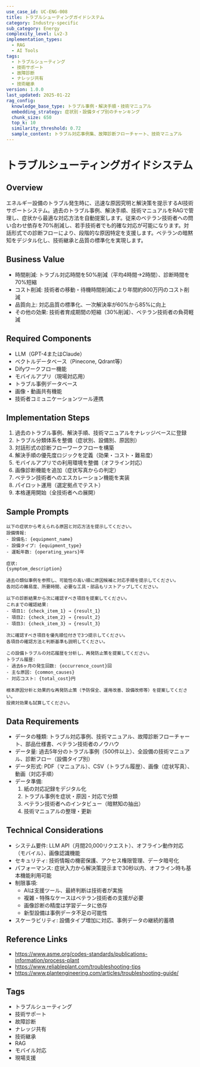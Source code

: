 ```yaml
---
use_case_id: UC-ENG-008
title: トラブルシューティングガイドシステム
category: Industry-specific
sub_category: Energy
complexity_level: Lv2-3
implementation_types:
  - RAG
  - AI Tools
tags:
  - トラブルシューティング
  - 技術サポート
  - 故障診断
  - ナレッジ共有
  - 技術継承
version: 1.0.0
last_updated: 2025-01-22
rag_config:
  knowledge_base_type: トラブル事例・解決手順・技術マニュアル
  embedding_strategy: 症状別・設備タイプ別のチャンキング
  chunk_size: 650
  top_k: 10
  similarity_threshold: 0.72
  sample_content: トラブル対応事例集、故障診断フローチャート、技術マニュアル
---
```


# トラブルシューティングガイドシステム

## Overview

エネルギー設備のトラブル発生時に、迅速な原因究明と解決策を提示するAI技術サポートシステム。過去のトラブル事例、解決手順、技術マニュアルをRAGで管理し、症状から最適な対応方法を自動提案します。従来のベテラン技術者への問い合わせ依存を70%削減し、若手技術者でも的確な対応が可能になります。対話形式での診断フローにより、段階的な原因特定を支援します。ベテランの暗黙知をデジタル化し、技術継承と品質の標準化を実現します。

## Business Value

- 時間削減: トラブル対応時間を50%削減（平均4時間→2時間）、診断時間を70%短縮
- コスト削減: 技術者の移動・待機時間削減により年間約800万円のコスト削減
- 品質向上: 対応品質の標準化、一次解決率が60%から85%に向上
- その他の効果: 技術者育成期間の短縮（30%削減）、ベテラン技術者の負荷軽減

## Required Components

- LLM（GPT-4またはClaude）
- ベクトルデータベース（Pinecone, Qdrant等）
- Difyワークフロー機能
- モバイルアプリ（現場対応用）
- トラブル事例データベース
- 画像・動画共有機能
- 技術者コミュニケーションツール連携

## Implementation Steps

1. 過去のトラブル事例、解決手順、技術マニュアルをナレッジベースに登録
2. トラブル分類体系を整備（症状別、設備別、原因別）
3. 対話形式の診断フローワークフローを構築
4. 解決手順の優先度ロジックを定義（効果・コスト・難易度）
5. モバイルアプリでの利用環境を整備（オフライン対応）
6. 画像診断機能を追加（症状写真からの判定）
7. ベテラン技術者へのエスカレーション機能を実装
8. パイロット運用（選定拠点でテスト）
9. 本格運用開始（全技術者への展開）

## Sample Prompts

```
以下の症状から考えられる原因と対応方法を提示してください。
設備情報:
- 設備名: {equipment_name}
- 設備タイプ: {equipment_type}
- 運転年数: {operating_years}年

症状:
{symptom_description}

過去の類似事例を参照し、可能性の高い順に原因候補と対応手順を提示してください。
各対応の難易度、所要時間、必要な工具・部品もリストアップしてください。
```

```
以下の診断結果から次に確認すべき項目を提案してください。
これまでの確認結果:
- 項目1: {check_item_1} → {result_1}
- 項目2: {check_item_2} → {result_2}
- 項目3: {check_item_3} → {result_3}

次に確認すべき項目を優先順位付きで3つ提示してください。
各項目の確認方法と判断基準も説明してください。
```

```
この設備トラブルの対応履歴を分析し、再発防止策を提案してください。
トラブル履歴:
- 過去6ヶ月の発生回数: {occurrence_count}回
- 主な原因: {common_causes}
- 対応コスト: {total_cost}円

根本原因分析と効果的な再発防止策（予防保全、運用改善、設備改修等）を提案してください。
投資対効果も試算してください。
```

## Data Requirements

- データの種類: トラブル対応事例、技術マニュアル、故障診断フローチャート、部品仕様書、ベテラン技術者のノウハウ
- データ量: 過去5年分のトラブル事例（500件以上）、全設備の技術マニュアル、診断フロー（設備タイプ別）
- データ形式: PDF（マニュアル）、CSV（トラブル履歴）、画像（症状写真）、動画（対応手順）
- データ準備:
  1. 紙の対応記録をデジタル化
  2. トラブル事例を症状・原因・対応で分類
  3. ベテラン技術者へのインタビュー（暗黙知の抽出）
  4. 技術マニュアルの整理・更新

## Technical Considerations

- システム要件: LLM API（月間20,000リクエスト）、オフライン動作対応（モバイル）、画像認識機能
- セキュリティ: 技術情報の機密保護、アクセス権限管理、データ暗号化
- パフォーマンス: 症状入力から解決策提示まで30秒以内、オフライン時も基本機能利用可能
- 制限事項:
  - AIは支援ツール、最終判断は技術者が実施
  - 複雑・特殊なケースはベテラン技術者の支援が必要
  - 画像診断の精度は学習データに依存
  - 新型設備は事例データ不足の可能性
- スケーラビリティ: 設備タイプ増加に対応、事例データの継続的蓄積

## Reference Links

- https://www.asme.org/codes-standards/publications-information/process-plant
- https://www.reliableplant.com/troubleshooting-tips
- https://www.plantengineering.com/articles/troubleshooting-guide/

## Tags

- トラブルシューティング
- 技術サポート
- 故障診断
- ナレッジ共有
- 技術継承
- RAG
- モバイル対応
- 現場支援
